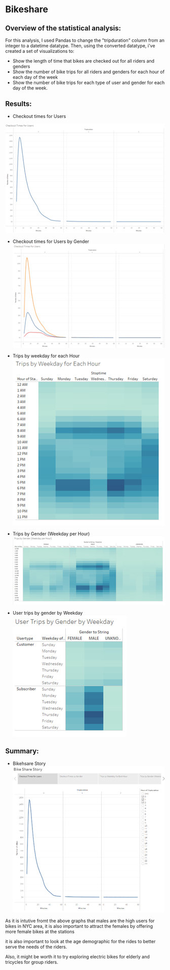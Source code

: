 # Bikeshare

## Overview of the statistical analysis:

For this analysis, I used Pandas to change the "tripduration" column from an integer to a datetime datatype. Then, using the converted datatype, i've created a set of visualizations to:

* Show the length of time that bikes are checked out for all riders and genders
* Show the number of bike trips for all riders and genders for each hour of each day of the week
* Show the number of bike trips for each type of user and gender for each day of the week.



## Results:

* Checkout times for Users

![alt text](https://github.com/riteshnimmagadda/Bikeshare/blob/main/Resources/checkout%20time%20for%20user.png)

* Checkout times for Users by Gender
![alt text](https://github.com/riteshnimmagadda/Bikeshare/blob/main/Resources/checkout%20times%20for%20user.png)

* Trips by weekday for each Hour
![alt text](https://github.com/riteshnimmagadda/Bikeshare/blob/main/Resources/trips%20by%20weekday%20for%20each%20hour.png)

* Trips by Gender (Weekday per Hour)
![alt text](https://github.com/riteshnimmagadda/Bikeshare/blob/main/Resources/trips%20by%20gender%20(weekday%20per%20hour).png)

* User trips by gender by Weekday
![alt text](https://github.com/riteshnimmagadda/Bikeshare/blob/main/Resources/user%20trips%20by%20gender%20by%20weekday.png)


## Summary:

* Bikehsare Story
![alt text](https://github.com/riteshnimmagadda/Bikeshare/blob/main/Resources/bikeshare%20story.png)

As it is intutive fromt the above graphs that males are the high users for bikes in NYC area, it is also important to attract the females by offering more female bikes at the stations

it is also important to look at the age demographic for the rides to better serve the needs of the riders. 

Also, it might be worth it to try exploring electric bikes for elderly and tricycles for group riders.
